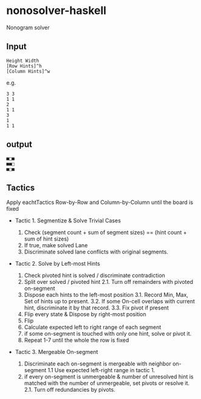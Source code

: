 # nonosolver-haskell

Nonogram solver

## Input

```
Height Width
[Row Hints]^h
[Column Hints]^w
```

e.g.

```
3 3
1 1
2
1 1
3
1
1 1
```

## output

```
■□■
■■□
■□■
```

## Tactics

Apply eachtTactics Row-by-Row and Column-by-Column until the board is fixed

* Tactic 1. Segmentize & Solve Trivial Cases
  1. Check (segment count + sum of segment sizes) == (hint count + sum of hint sizes)
  2. If true, make solved Lane
  3. Discriminate solved lane conflicts with original segments.

* Tactic 2. Solve by Left-most Hints
  1. Check pivoted hint is solved / discriminate contradiction
  2. Split over solved / pivoted hint
    2.1. Turn off remainders with pivoted on-segment
  3. Dispose each hints to the left-most position
    3.1. Record Min, Max, Set of hints up to present.
    3.2. If some On-cell overlaps with current hint, discriminate it by that record.
    3.3. Fix pivot if present
  4. Flip every state & Dispose by right-most position
  5. Flip
  6. Calculate expected left to right range of each segment
  7. if some on-segment is touched with only one hint, solve or pivot it.
  8. Repeat 1-7 until the whole the row is fixed

* Tactic 3. Mergeable On-segment
  1. Discriminate each on-segment is mergeable with neighbor on-segment
    1.1 Use expected left-right range in tactic 1.
  2. if every on-segment is unmergeable & number of unresolved hint is matched with the number of unmergeable, set pivots or resolve it.
    2.1. Turn off redundancies by pivots.
